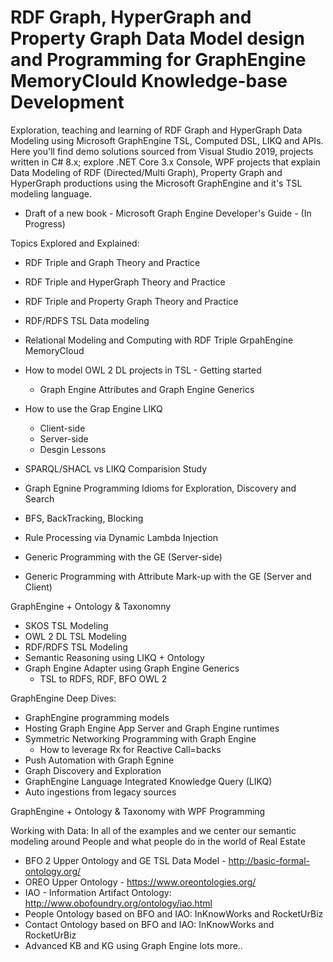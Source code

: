 # RDF Graph, HyperGraph and Property Graph Data Model design and Programming for GraphEngine MemoryClould Knowledge-base Development
Exploration, teaching and learning of RDF Graph and HyperGraph Data Modeling using Microsoft GraphEngine TSL, Computed DSL, LIKQ and APIs.
Here you'll find demo solutions sourced from Visual Studio 2019, projects written in C# 8.x; explore .NET Core 3.x Console, WPF projects that explain Data Modeling of RDF (Directed/Multi Graph), Property Graph and HyperGraph productions using the Microsoft GraphEngine and it's TSL modeling language.

* Draft of a new book - Microsoft Graph Engine Developer's Guide - (In Progress)

Topics Explored and Explained:
- RDF Triple and Graph Theory and Practice
- RDF Triple and HyperGraph Theory and Practice
- RDF Triple and Property Graph Theory and Practice
- RDF/RDFS TSL Data modeling
- Relational Modeling and Computing with RDF Triple GrpahEngine MemoryCloud
- How to model OWL 2 DL projects in TSL - Getting started
  - Graph Engine Attributes and Graph Engine Generics
- How to use the Grap Engine LIKQ
  - Client-side
  - Server-side
  - Desgin Lessons

- SPARQL/SHACL vs LIKQ Comparision Study
- Graph Egnine Programming Idioms for Exploration, Discovery and Search
- BFS, BackTracking, Blocking
- Rule Processing via Dynamic Lambda Injection
- Generic Programming with the GE (Server-side)
- Generic Programming with Attribute Mark-up with the GE (Server and Client)

GraphEngine + Ontology & Taxonomny
- SKOS TSL Modeling
- OWL 2 DL TSL Modeling
- RDF/RDFS TSL Modeling
- Semantic Reasoning using LIKQ + Ontology
- Graph Engine Adapter using Graph Engine Generics
  - TSL to RDFS, RDF, BFO OWL 2

GraphEngine Deep Dives:
- GraphEngine programming models
- Hosting Graph Engine App Server and Graph Engine runtimes
- Symmetric Networking Programming with Graph Engine
  - How to leverage Rx for Reactive Call=backs
- Push Automation with Graph Egnine
- Graph Discovery and Exploration
- GraphEngine Language Integrated Knowledge Query (LIKQ)
- Auto ingestions from legacy sources

GraphEngine + Ontology & Taxonomy with WPF Programming

Working with Data: In all of the examples and we center our semantic modeling around People and what people do in the world of Real Estate
- BFO 2 Upper Ontology and GE TSL Data Model - http://basic-formal-ontology.org/
- OREO Upper Ontology - https://www.oreontologies.org/
- IAO - Information Artifact Ontology: http://www.obofoundry.org/ontology/iao.html
- People Ontology based on BFO and IAO: InKnowWorks and RocketUrBiz
- Contact Ontology based on BFO and IAO: InKnowWorks and RocketUrBiz
- Advanced KB and KG using Graph Engine
lots more.. 
